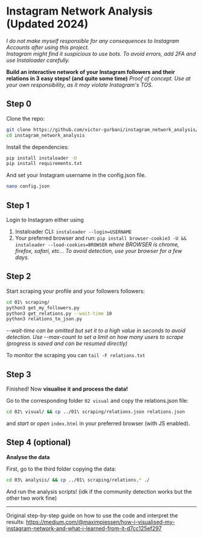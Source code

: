 # Instagram Network Analysis (Updated 2024)

_I do not make myself responsible for any consequences to Instagram Accounts after using this project._\
_Instagram might find it suspicious to use bots. To avoid errors, add 2FA and use Instaloader carefully._

**Build an interactive network of your Instagram followers and their relations in 3 easy steps! (and quite some time)**
_Proof of concept. Use at your own responsibility, as it may violate Instagram's TOS._

## Step 0

Clone the repo:
```bash
git clone https://github.com/victor-gurbani/instagram_network_analysis/
cd instagram_network_analysis 
```
Install the dependencies:
```bash
pip install instaloader -U
pip install requirements.txt
```
And set your Instagram username in the config.json file.
```bash
nano config.json
```

## Step 1

Login to Instagram either using

 1. Instaloader CLI: `instaloader --login=USERNAME`
 2. Your preferred browser and run: `pip install browser-cookie3 -U && instaloader --load-cookies=BROWSER` _where BROWSER is chrome, firefox, safari, etc... To avoid detection, use your browser for a few days._

## Step 2 

Start scraping your profile and your followers followers:
```bash
cd 01\ scraping/
python3 get_my_followers.py
python3 get_relations.py --wait-time 10
python3 relations_to_json.py
```
_--wait-time can be omitted but set it to a high value in seconds to avoid detection. Use --max-count to set a limit on how many users to scrape (progress is saved and can be resumed directly)_

To monitor the scraping you can `tail -F relations.txt `

## Step 3 

Finished! Now **visualise it and process the data!**

Go to the corresponding folder `02 visual` and copy the relations.json file:
```bash
cd 02\ visual/ && cp ../01\ scraping/relations.json relations.json
```
and _start_ or _open_ `index.html` in your preferred browser (with JS enabled).

## Step 4 (optional)

**Analyse the data**

First, go to the third folder copying the data:
```bash
cd 03\ analysis/ && cp ../01\ scraping/relations.* ./
```
And run the analysis scripts! (idk if the community detection works but the other two work fine)

---

Original step-by-step guide on how to use the code and interpret the results: https://medium.com/@maximpiessen/how-i-visualised-my-instagram-network-and-what-i-learned-from-it-d7cc125ef297
